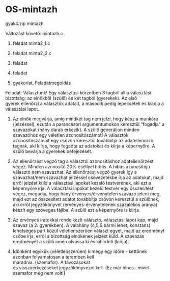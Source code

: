 # OS-mintazh
gyak4.zip mintazh

Változást követő:	mintazh.c
1. feladat 		minta2_1.c
2. feladat 		minta2_2.c
3. feladat
4. feladat

4. gyakorlat. Feladatmegoldás

Feladat: Választunk! Egy választási körzetben 3 tagból áll a választási bizottság: az elnökből (szülő) és két tagból (gyerekek). Az első gyerek ellenőrzi a választók adatait, a második pedig lepecsételi és kiadja a választási lapot.

1) Az elnök megvárja, amíg mindkét tag nem jelzi, hogy kész a munkára (jelzéssel), ezután a parancssori argumentumokon keresztül "fogadja" a szavazókat (hány darab érkezik). A szülő generáljon minden szavazóhoz egy véletlen azonosítószámot! A választók azonosítószámait egy csövön keresztül továbbítja az adatellenőrző tagnak, aki kiírja, hogy fogadta az adatokat és kiírja a képernyőre. A szülő bevárja a gyerekek befejezését. 

2) Az ellenőrzést végző tag a választói azonosításhoz adatellenőrzést végez. Minden azonosító 20% eséllyel hibás. A hibás azonosítójú választó nem szavazhat. Az ellenőrzést végző gyerek így a szavazhat/nem szavazhat jelzéssel csővezetékbe írja az adatokat, majd erről jelzést küld a választási lapokat kezelő testvérének, aki ezt a képernyőre írja. A választási lapokat kezelő testvér egy összesítést végez, megadja, hogy hány érvényes/érvénytelen szavazó jelent meg, majd ezt az összesített adatot továbbítja csövön keresztül a szülőnek, aki erről jegyzőkönyvet (érvényes-érvénytelenek százalékos aránya) készít egy szöveges fájlba. A szülő ezt a képernyőre is kiírja. 

3) Az érvényes iratokkal rendelkező választó, választási lapot kap, majd szavaz (a 2. gyerekben).  A valahány (4,5,6 bármi lehet, konstans) lehetséges párt közül véletlenszerűen választ egyet, majd az eredményt csőbe írja, erről a bizottság elnökének jelzést küld. A szavazás eredményét a szülő innen olvassa ki és kihirdeti (kiírja). 

4) Időnként egyikük (véletlenszerűen) kimegy egy időre - kettőnek azonban folyamatosan a teremben kell maradnia. (szemafor). A távozásokat és visszaérkezéseket jegyzőkönyvezni kell. (Ez már nincs…mivel szemafor még nem volt!)
